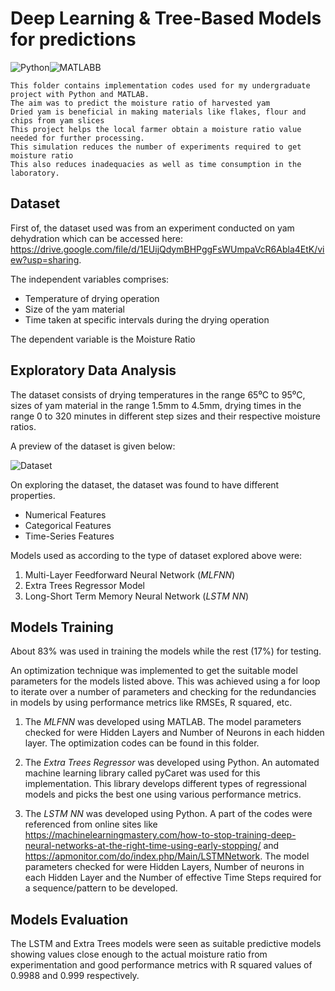 # Deep Learning & Tree-Based Models for predictions

![Python](https://user-images.githubusercontent.com/67152646/136196370-2e4f88e4-6784-4ffe-8e49-ae94c3ef952d.PNG)![MATLABB](https://user-images.githubusercontent.com/67152646/136196397-b68a3acf-6634-4189-873e-745cc6c8493e.JPG)

    This folder contains implementation codes used for my undergraduate project with Python and MATLAB. 
    The aim was to predict the moisture ratio of harvested yam 
    Dried yam is beneficial in making materials like flakes, flour and chips from yam slices 
    This project helps the local farmer obtain a moisture ratio value needed for further processing.
    This simulation reduces the number of experiments required to get moisture ratio 
    This also reduces inadequacies as well as time consumption in the laboratory.



## Dataset 

First of, the dataset used was from an experiment conducted on yam dehydration which can be accessed here: https://drive.google.com/file/d/1EUijQdymBHPggFsWUmpaVcR6Abla4EtK/view?usp=sharing.
 
The independent variables comprises:
- Temperature of drying operation 
- Size of the yam material 
- Time taken at specific intervals during the drying operation

The dependent variable is the Moisture Ratio 



## Exploratory Data Analysis

The dataset consists of drying temperatures in the range 65⁰C to 95⁰C, sizes of yam material in the range 1.5mm to 4.5mm, drying times in the range 0 to 320 minutes in different step sizes and their respective moisture ratios.

A preview of the dataset is given below:

![Dataset](https://user-images.githubusercontent.com/67152646/137717144-e2d4c798-c769-41ae-b8ff-99dae9d64f71.PNG)



On exploring the dataset, the dataset was found to have different properties. 
- Numerical Features 
- Categorical Features 
- Time-Series Features

Models used as according to the type of dataset explored above were:
1. Multi-Layer Feedforward Neural Network (*MLFNN*)
2. Extra Trees Regressor Model
3. Long-Short Term Memory Neural Network (*LSTM NN*)



## Models Training 

About 83% was used in training the models while the rest (17%) for testing.

An optimization technique was implemented to get the suitable model parameters for the models listed above. This was achieved using a for loop to iterate over a number of parameters and checking for the redundancies in models by using performance metrics like RMSEs, R squared, etc. 

1. The *MLFNN* was developed using MATLAB. The model parameters checked for were Hidden Layers and Number of Neurons in each hidden layer. The optimization codes can be found in this folder.

2. The *Extra Trees Regressor* was developed using Python. An automated machine learning library called pyCaret was used for this implementation. This library develops different types of regressional models and picks the best one using various performance metrics. 

3. The *LSTM NN* was developed using Python. A part of the codes were referenced from online sites like https://machinelearningmastery.com/how-to-stop-training-deep-neural-networks-at-the-right-time-using-early-stopping/ and https://apmonitor.com/do/index.php/Main/LSTMNetwork. The model parameters checked for were Hidden Layers, Number of neurons in each Hidden Layer and the Number of effective Time Steps required for a sequence/pattern to be developed.



## Models Evaluation

The LSTM and Extra Trees models were seen as suitable predictive models showing values close enough to the actual moisture ratio from experimentation and good performance metrics with R squared values of 0.9988 and 0.999 respectively.


